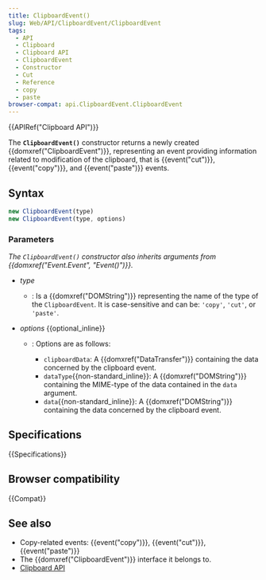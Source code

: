 ```yaml
---
title: ClipboardEvent()
slug: Web/API/ClipboardEvent/ClipboardEvent
tags:
  - API
  - Clipboard
  - Clipboard API
  - ClipboardEvent
  - Constructor
  - Cut
  - Reference
  - copy
  - paste
browser-compat: api.ClipboardEvent.ClipboardEvent
---
```

{{APIRef("Clipboard API")}}

The **`ClipboardEvent()`** constructor returns a newly created
{{domxref("ClipboardEvent")}}, representing an event providing information related to
modification of the clipboard, that is {{event("cut")}}, {{event("copy")}}, and
{{event("paste")}} events.

## Syntax

```js
new ClipboardEvent(type)
new ClipboardEvent(type, options)
```

### Parameters

_The `ClipboardEvent()` constructor also inherits arguments from {{domxref("Event.Event", "Event()")}}._

- _type_
  - : Is a {{domxref("DOMString")}} representing the name of the type of the `ClipboardEvent`.
    It is case-sensitive and can be: `'copy'`, `'cut'`, or `'paste'`.
- *options* {{optional_inline}}

  - : Options are as follows:

    - `clipboardData`: A {{domxref("DataTransfer")}} containing the data concerned by the clipboard event.
    - `dataType`{{non-standard_inline}}: A {{domxref("DOMString")}} containing the MIME-type of the data contained in the `data` argument.
    - `data`{{non-standard_inline}}: A {{domxref("DOMString")}} containing the data concerned by the clipboard event.

## Specifications

{{Specifications}}

## Browser compatibility

{{Compat}}

## See also

- Copy-related events: {{event("copy")}}, {{event("cut")}}, {{event("paste")}}
- The {{domxref("ClipboardEvent")}} interface it belongs to.
- [Clipboard API](/en-US/docs/Web/API/Clipboard_API)
